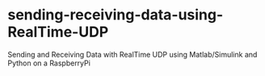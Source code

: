 # sending-receiving-data-using-RealTime-UDP
Sending and Receiving Data with RealTime UDP using Matlab/Simulink and Python on a RaspberryPi
